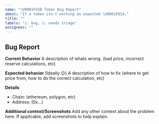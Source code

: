 ```yaml
---
name: "\U0001F41B Token Bug Report"
about: "If a token isn't working as expected \U0001F914."
title: ""
labels: "i: bug, i: needs triage"
assignees: ""
---
```


## Bug Report

**Current Behavior**
A description of whats wrong. (bad price, incorrect reserve calculations, etc)

**Expected behavior**
(Ideally 😉) A description of how to fix (where to get price from, how to do the correct calculation, etc)

**Details**

- Chain: (ethereum, polygon, etc)
- Address: (0x...)

**Additional context/Screenshots**
Add any other context about the problem here. If applicable, add screenshots to help explain.
